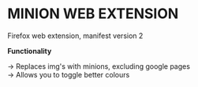 # MINION WEB EXTENSION

Firefox web extension, manifest version 2

**Functionality**

-> Replaces img's with minions, excluding google pages <br>
-> Allows you to toggle better colours
